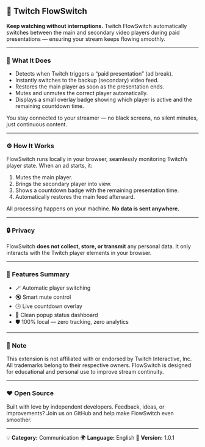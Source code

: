 ## 🌊 Twitch FlowSwitch

**Keep watching without interruptions.**
Twitch FlowSwitch automatically switches between the main and secondary video players during paid presentations — ensuring your stream keeps flowing smoothly.

---

### 🎯 What It Does

* Detects when Twitch triggers a “paid presentation” (ad break).
* Instantly switches to the backup (secondary) video feed.
* Restores the main player as soon as the presentation ends.
* Mutes and unmutes the correct player automatically.
* Displays a small overlay badge showing which player is active and the remaining countdown time.

You stay connected to your streamer — no black screens, no silent minutes, just continuous content.

---

### ⚙️ How It Works

FlowSwitch runs locally in your browser, seamlessly monitoring Twitch’s player state.
When an ad starts, it:

1. Mutes the main player.
2. Brings the secondary player into view.
3. Shows a countdown badge with the remaining presentation time.
4. Automatically restores the main feed afterward.

All processing happens on your machine. **No data is sent anywhere.**

---

### 🔒 Privacy

FlowSwitch **does not collect, store, or transmit** any personal data.
It only interacts with the Twitch player elements in your browser.

---

### 🧠 Features Summary

* 🪄 Automatic player switching
* 🔇 Smart mute control
* 🕒 Live countdown overlay
* 🧩 Clean popup status dashboard
* 🛡️ 100% local — zero tracking, zero analytics

---

### 💬 Note

This extension is not affiliated with or endorsed by Twitch Interactive, Inc.
All trademarks belong to their respective owners.
FlowSwitch is designed for educational and personal use to improve stream continuity.

---

### ❤️ Open Source

Built with love by independent developers.
Feedback, ideas, or improvements?
Join us on GitHub and help make FlowSwitch even smoother.

---

💡 **Category:** Communication
🌍 **Language:** English
🔧 **Version:** 1.0.1